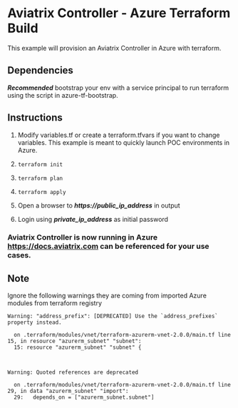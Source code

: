 # Aviatrix Controller - Azure Terraform Build

This example will provision an Aviatrix Controller in Azure with terraform.


## Dependencies

**_Recommended_** bootstrap your env with a service principal to run terraform using the script in azure-tf-bootstrap.


## Instructions

1. Modify variables.tf or create a terraform.tfvars if you want to change variables. This example is meant to quickly launch POC environments in Azure.

2. ```terraform init```

3. ```terraform plan```

4. ```terraform apply```

5. Open a browser to ***https://public_ip_address*** in output

6. Login using ***private_ip_address*** as initial password

### Aviatrix Controller is now running in Azure https://docs.aviatrix.com can be referenced for your use cases.


## Note

Ignore the following warnings they are coming from imported Azure modules from terraform registry

```
Warning: "address_prefix": [DEPRECATED] Use the `address_prefixes` property instead.

  on .terraform/modules/vnet/terraform-azurerm-vnet-2.0.0/main.tf line 15, in resource "azurerm_subnet" "subnet":
  15: resource "azurerm_subnet" "subnet" {



Warning: Quoted references are deprecated

  on .terraform/modules/vnet/terraform-azurerm-vnet-2.0.0/main.tf line 29, in data "azurerm_subnet" "import":
  29:   depends_on = ["azurerm_subnet.subnet"]
```


